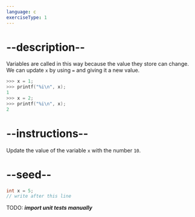 ```yaml
---
language: c
exerciseType: 1
---
```


# --description--

Variables are called in this way because the value they store can change.
We can update `x` by using `=` and giving it a new value.
```c
>>> x = 1;
>>> printf("%i\n", x);
1
>>> x = 2;
>>> printf("%i\n", x);
2
```

# --instructions--

Update the value of the variable `x` with the number `10`.

# --seed--

```c
int x = 5;
// write after this line
```

TODO: ___import unit tests manually___
